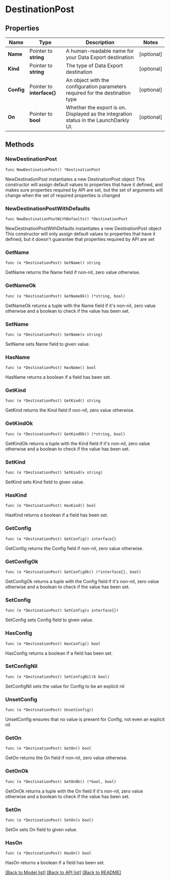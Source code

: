 # DestinationPost

## Properties

Name | Type | Description | Notes
------------ | ------------- | ------------- | -------------
**Name** | Pointer to **string** | A human-readable name for your Data Export destination | [optional] 
**Kind** | Pointer to **string** | The type of Data Export destination | [optional] 
**Config** | Pointer to **interface{}** | An object with the configuration parameters required for the destination type | [optional] 
**On** | Pointer to **bool** | Whether the export is on. Displayed as the integration status in the LaunchDarkly UI. | [optional] 

## Methods

### NewDestinationPost

`func NewDestinationPost() *DestinationPost`

NewDestinationPost instantiates a new DestinationPost object
This constructor will assign default values to properties that have it defined,
and makes sure properties required by API are set, but the set of arguments
will change when the set of required properties is changed

### NewDestinationPostWithDefaults

`func NewDestinationPostWithDefaults() *DestinationPost`

NewDestinationPostWithDefaults instantiates a new DestinationPost object
This constructor will only assign default values to properties that have it defined,
but it doesn't guarantee that properties required by API are set

### GetName

`func (o *DestinationPost) GetName() string`

GetName returns the Name field if non-nil, zero value otherwise.

### GetNameOk

`func (o *DestinationPost) GetNameOk() (*string, bool)`

GetNameOk returns a tuple with the Name field if it's non-nil, zero value otherwise
and a boolean to check if the value has been set.

### SetName

`func (o *DestinationPost) SetName(v string)`

SetName sets Name field to given value.

### HasName

`func (o *DestinationPost) HasName() bool`

HasName returns a boolean if a field has been set.

### GetKind

`func (o *DestinationPost) GetKind() string`

GetKind returns the Kind field if non-nil, zero value otherwise.

### GetKindOk

`func (o *DestinationPost) GetKindOk() (*string, bool)`

GetKindOk returns a tuple with the Kind field if it's non-nil, zero value otherwise
and a boolean to check if the value has been set.

### SetKind

`func (o *DestinationPost) SetKind(v string)`

SetKind sets Kind field to given value.

### HasKind

`func (o *DestinationPost) HasKind() bool`

HasKind returns a boolean if a field has been set.

### GetConfig

`func (o *DestinationPost) GetConfig() interface{}`

GetConfig returns the Config field if non-nil, zero value otherwise.

### GetConfigOk

`func (o *DestinationPost) GetConfigOk() (*interface{}, bool)`

GetConfigOk returns a tuple with the Config field if it's non-nil, zero value otherwise
and a boolean to check if the value has been set.

### SetConfig

`func (o *DestinationPost) SetConfig(v interface{})`

SetConfig sets Config field to given value.

### HasConfig

`func (o *DestinationPost) HasConfig() bool`

HasConfig returns a boolean if a field has been set.

### SetConfigNil

`func (o *DestinationPost) SetConfigNil(b bool)`

 SetConfigNil sets the value for Config to be an explicit nil

### UnsetConfig
`func (o *DestinationPost) UnsetConfig()`

UnsetConfig ensures that no value is present for Config, not even an explicit nil
### GetOn

`func (o *DestinationPost) GetOn() bool`

GetOn returns the On field if non-nil, zero value otherwise.

### GetOnOk

`func (o *DestinationPost) GetOnOk() (*bool, bool)`

GetOnOk returns a tuple with the On field if it's non-nil, zero value otherwise
and a boolean to check if the value has been set.

### SetOn

`func (o *DestinationPost) SetOn(v bool)`

SetOn sets On field to given value.

### HasOn

`func (o *DestinationPost) HasOn() bool`

HasOn returns a boolean if a field has been set.


[[Back to Model list]](../README.md#documentation-for-models) [[Back to API list]](../README.md#documentation-for-api-endpoints) [[Back to README]](../README.md)


